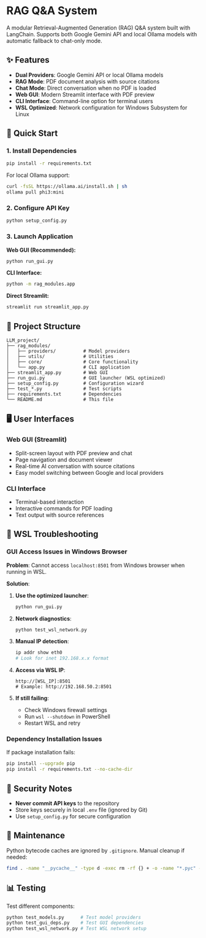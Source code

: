 # RAG Q&A System

A modular Retrieval-Augmented Generation (RAG) Q&A system built with LangChain. Supports both Google Gemini API and local Ollama models with automatic fallback to chat-only mode.

## ✨ Features

- **Dual Providers**: Google Gemini API or local Ollama models
- **RAG Mode**: PDF document analysis with source citations
- **Chat Mode**: Direct conversation when no PDF is loaded
- **Web GUI**: Modern Streamlit interface with PDF preview
- **CLI Interface**: Command-line option for terminal users
- **WSL Optimized**: Network configuration for Windows Subsystem for Linux

## 🚀 Quick Start

### 1. Install Dependencies
```bash
pip install -r requirements.txt
```

For local Ollama support:
```bash
curl -fsSL https://ollama.ai/install.sh | sh
ollama pull phi3:mini
```

### 2. Configure API Key
```bash
python setup_config.py
```

### 3. Launch Application

**Web GUI (Recommended):**
```bash
python run_gui.py
```

**CLI Interface:**
```bash
python -m rag_modules.app
```

**Direct Streamlit:**
```bash
streamlit run streamlit_app.py
```

## 📁 Project Structure

```
LLM_project/
├── rag_modules/
│   ├── providers/          # Model providers
│   ├── utils/              # Utilities
│   ├── core/               # Core functionality
│   └── app.py              # CLI application
├── streamlit_app.py        # Web GUI
├── run_gui.py              # GUI launcher (WSL optimized)
├── setup_config.py         # Configuration wizard
├── test_*.py               # Test scripts
├── requirements.txt        # Dependencies
└── README.md               # This file
```

## 🖥️ User Interfaces

### Web GUI (Streamlit)
- Split-screen layout with PDF preview and chat
- Page navigation and document viewer
- Real-time AI conversation with source citations
- Easy model switching between Google and local providers

### CLI Interface
- Terminal-based interaction
- Interactive commands for PDF loading
- Text output with source references

## 🐛 WSL Troubleshooting

### GUI Access Issues in Windows Browser

**Problem**: Cannot access `localhost:8501` from Windows browser when running in WSL.

**Solution**:

1. **Use the optimized launcher**:
   ```bash
   python run_gui.py
   ```

2. **Network diagnostics**:
   ```bash
   python test_wsl_network.py
   ```

3. **Manual IP detection**:
   ```bash
   ip addr show eth0
   # Look for inet 192.168.x.x format
   ```

4. **Access via WSL IP**:
   ```
   http://[WSL_IP]:8501
   # Example: http://192.168.50.2:8501
   ```

5. **If still failing**:
   - Check Windows firewall settings
   - Run `wsl --shutdown` in PowerShell
   - Restart WSL and retry

### Dependency Installation Issues

If package installation fails:
```bash
pip install --upgrade pip
pip install -r requirements.txt --no-cache-dir
```

## 🔐 Security Notes

- **Never commit API keys** to the repository
- Store keys securely in local `.env` file (ignored by Git)
- Use `setup_config.py` for secure configuration

## 🧹 Maintenance

Python bytecode caches are ignored by `.gitignore`. Manual cleanup if needed:
```bash
find . -name "__pycache__" -type d -exec rm -rf {} + -o -name "*.pyc" -delete
```

## 📊 Testing

Test different components:
```bash
python test_models.py      # Test model providers
python test_gui_deps.py    # Test GUI dependencies
python test_wsl_network.py # Test WSL network setup
```